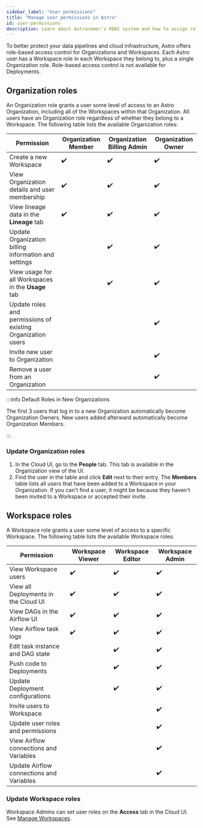 ```yaml
---
sidebar_label: "User permissions"
title: "Manage user permissions in Astro"
id: user-permissions
description: Learn about Astronomer's RBAC system and how to assign roles to users.
---
```


To better protect your data pipelines and cloud infrastructure, Astro offers role-based access control for Organizations and Workspaces. Each Astro user has a Workspace role in each Workspace they belong to, plus a single Organization role. Role-based access control is not available for Deployments.

## Organization roles

An Organization role grants a user some level of access to an Astro Organization, including all of the Workspaces within that Organization. All users have an Organization role regardless of whether they belong to a Workspace. The following table lists the available Organization roles:

| Permission                                                  | **Organization Member** | **Organization Billing Admin** | **Organization Owner** |
| ----------------------------------------------------------- | ----------------------- | ------------------------------ | ---------------------- |
| Create a new Workspace                                      | ✔️                      | ✔️                             | ✔️                       |
| View Organization details and user membership               | ✔️                      | ✔️                             | ✔️                       |
| View lineage data in the **Lineage** tab                    | ✔️                      | ✔️                             | ✔️                       |
| Update Organization billing information and settings        |                         | ✔️                             | ✔️                      |
| View usage for all Workspaces in the **Usage** tab          |                         | ✔️                             | ✔️                      |
| Update roles and permissions of existing Organization users |                         |                                | ✔️                     |
| Invite new user to Organization                             |                         |                                | ✔️                     |
| Remove a user from an Organization                          |                         |                                | ✔️                     |

:::info Default Roles in New Organizations

The first 3 users that log in to a new Organization automatically become Organization Owners. New users added afterward automatically become Organization Members.

:::

### Update Organization roles

1. In the Cloud UI, go to the **People** tab. This tab is available in the Organization view of the UI.
2. Find the user in the table and click **Edit** next to their entry. The **Members** table lists all users that have been added to a Workspace in your Organization. If you can't find a user, it might be because they haven't been invited to a Workspace or accepted their invite.

## Workspace roles

A Workspace role grants a user some level of access to a specific Workspace. The following table lists the available Workspace roles:

| Permission                               | **Workspace Viewer** | **Workspace Editor** | **Workspace Admin** |
| ---------------------------------------- | -------------------- | -------------------- | ------------------- |
| View Workspace users                     | ✔️                   | ✔️                   | ✔️                  |
| View all Deployments in the Cloud UI     | ✔️                   | ✔️                   | ✔️                  |
| View DAGs in the Airflow UI              | ✔️                   | ✔️                   | ✔️                  |
| View Airflow task logs                   | ✔️                   | ✔️                   | ✔️                  |
| Edit task instance and DAG state         |                      | ✔️                   | ✔️                  |
| Push code to Deployments                 |                      | ✔️                   | ✔️                  |
| Update Deployment configurations         |                      | ✔️                   | ✔️                  |
| Invite users to Workspace                |                      |                      | ✔️                  |
| Update user roles and permissions        |                      |                      | ✔️                  |
| View Airflow connections and Variables   |                      |                      | ✔️                  |
| Update Airflow connections and Variables |                      |                      | ✔️                  |

### Update Workspace roles

Workspace Admins can set user roles on the **Access** tab in the Cloud UI. See [Manage Workspaces](manage-workspaces.md#manage-workspace-users).
